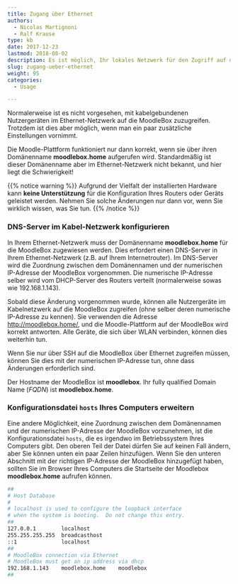```yaml
---
title: Zugang über Ethernet
authors:
  - Nicolas Martignoni
  - Ralf Krause
type: kb
date: 2017-12-23
lastmod: 2018-08-02
description: Es ist möglich, Ihr lokales Netzwerk für den Zugriff auf die MoodleBox über eine Ethernet-Verbindung zu konfigurieren
slug: zugang-ueber-ethernet
weight: 95
categories:
  - Usage

---
```

Normalerweise ist es nicht vorgesehen, mit kabelgebundenen Nutzergeräten im Ethernet-Netzwerk auf die MoodleBox zuzugreifen. Trotzdem ist dies aber möglich, wenn man ein paar zusätzliche Einstellungen vornimmt.

Die Moodle-Plattform funktioniert nur dann korrekt, wenn sie über ihren Domänenname __moodlebox.home__ aufgerufen wird. Standardmäßig ist dieser Domänenname aber im Ethernet-Netzwerk nicht bekannt, und hier liegt die Schwierigkeit!

{{% notice warning %}}
Aufgrund der Vielfalt der installierten Hardware kann __keine Unterstützung__ für die Konfiguration Ihres Routers oder Geräts geleistet werden. Nehmen Sie solche Änderungen nur dann vor, wenn Sie wirklich wissen, was Sie tun.
{{% /notice %}}

### DNS-Server im Kabel-Netzwerk konfigurieren

In Ihrem Ethernet-Netzwerk muss der Domänenname __moodlebox.home__ für die MoodleBox zugewiesen werden. Dies erfordert einen DNS-Server in Ihrem Ethernet-Netzwerk (z.B. auf Ihrem Internetrouter). Im DNS-Server wird die Zuordnung zwischen dem Domänennamen und der numerischen IP-Adresse der MoodleBox vorgenommen. Die numerische IP-Adresse selber wird vom DHCP-Server des Routers verteilt (normalerweise sowas wie 192.168.1.143).

Sobald diese Änderung vorgenommen wurde, können alle Nutzergeräte im Kabelnetzwerk auf die MoodleBox zugreifen (ohne selber deren numerische IP-Adresse zu kennen). Sie verwenden die Adresse http://moodlebox.home/, und die Moodle-Plattform auf der MoodleBox wird korrekt antworten. Alle Geräte, die sich über WLAN verbinden, können dies weiterhin tun.

Wenn Sie nur über SSH auf die MoodleBox über Ethernet zugreifen müssen, können Sie dies mit der numerischen IP-Adresse tun, ohne dass Änderungen erforderlich sind.

Der Hostname der MoodleBox ist __moodlebox__. Ihr fully qualified Domain Name (_FQDN_) ist __moodlebox.home__.

### Konfigurationsdatei `hosts` Ihres Computers erweitern

Eine andere Möglichkeit, eine Zuordnung zwischen dem Domänennamen und der numerischen IP-Adresse der MoodleBox vorzunehmen, ist die Konfigurationsdatei `hosts`, die es irgendwo im Betriebssystem Ihres Computers gibt. Den oberen Teil der Datei dürfen Sie auf keinen Fall ändern, aber Sie können unten ein paar Zeilen hinzufügen. Wenn Sie den unteren Abschnitt mit der richtigen IP-Adresse der MoodleBox hinzugefügt haben, sollten Sie im Browser Ihres Computers die Startseite der Moodlebox __moodlebox.home__ aufrufen können.

```bash
##
# Host Database
#
# localhost is used to configure the loopback interface
# when the system is booting.  Do not change this entry.
##
127.0.0.1        localhost
255.255.255.255  broadcasthost
::1              localhost
##
# MoodleBox connection via Ethernet
# MoodleBox must get an ip address via dhcp
192.168.1.143    moodlebox.home    moodlebox
##
```
